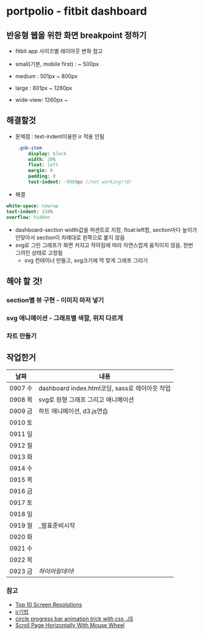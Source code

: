 # portpolio - fitbit dashboard


## 반응형 웹을 위한 화면 breakpoint 정하기

- fitbit app 사이즈별 레이아웃 변화 참고

- small(기본, mobile first) : ~ 500px
- medium : 501px ~ 800px
- large : 801px ~ 1260px
- wide-view: 1260px ~


## 해결할것
- 문제점 : text-indent이용한 ir 적용 안됨
```sass
    .gnb-item
        display: block
        width: 20%
        float: left
        margin: 0
        padding: 0
        text-indent: -9999px //not working!!@!
```
- 해결
```sass
white-space: nowrap
text-indent: 150%
overflow: hidden
```


- dashboard-section width값을 퍼센트로 지정, float:left함, section마다 높이가 안맞아서 section이 차례대로 왼쪽으로 붙지 않음
- svg로 그린 그래프가 화면 커지고 작아짐에 따라 자연스럽게 움직이지 않음. 한번 그려진 상태로 고정됨
    + svg 컨테이너 만들고, svg크기에 딱 맞게 그래프 그리기

## 해야 할 것!

### section별 뷰 구현 - 이미지 마저 넣기
### svg 애니메이션 - 그래프별 색깔, 위치 다르게
### 차트 만들기
   


## 작업한거
|날짜|내용|
|---|---|
|0907 수| dashboard index.html코딩, sass로 레이아웃 작업 |
|0908 목| svg로 원형 그래프 그리고 애니메이션|
|0909 금| 하트 애니메이션, d3.js연습
|0910 토| 
|0911 일| 
|0912 월| 
|0913 화| 
|0914 수| 
|0915 목| 
|0916 금| 
|0917 토| 
|0918 일| 
|0919 월| _발표준비시작
|0920 화| 
|0921 수| 
|0922 목| 
|0923 금| _하이어링데이!_


### 참고
- [Top 10 Screen Resolutions](https://www.w3counter.com/globalstats.php)
- [ir기법](http://www.zeldman.com/2012/03/01/replacing-the-9999px-hack-new-image-replacement/)
- [circle progress bar animation trick with css, JS](http://stackoverflow.com/questions/26781576/svg-progress-circle-with-percentage)
- [Scroll Page Horizontally With Mouse Wheel](https://css-tricks.com/snippets/jquery/horz-scroll-with-mouse-wheel/)